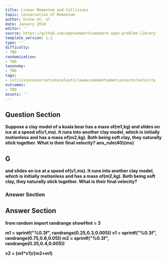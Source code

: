 ```yaml
---
title: Linear Momentum and Collisions
topic: Conservation of Momentum
author: Urone et. al
date: January 2018
editor: ''
source: https://github.com/openwebwork/webwork-open-problem-library
template_version: 1.1
type: ''
difficulty:
- TBD
randomization:
- TBD
taxonomy:
- TBD
tags:
- collisionconservationinelasticlawmassmomentummotionvectorvelocity
outcomes:
- TBD
assets: ''
---
```


## Question Section 

<b>
Suppose a clay model of a koala bear has a mass of(m1,kg) and slides on ice at a speed of(v1,ms). It runs into another clay model, which is initially motionless and has a mass of(m2,kg). Both being soft clay, they naturally stick together. What is their final velocity?
ans_rule(40)(ms)

## G
and slides on ice at a speed of(v1,ms). It runs into another clay model, which is initially motionless and has a mass of(m2,kg). Both being soft clay, they naturally stick together. What is their final velocity?
### Answer Section


## Answer Section

from random import randrange
showHint = 3

m1 = sprintf("%0.3f", randrange(0.25,0.3,0.005))
v1 = sprintf("%0.3f", randrange(0.75,0.8,0.05))
m2 = sprintf("%0.3f", randrange(0.35,0.4,0.005))

v2 = (m1*v1)/(m2+m1)
